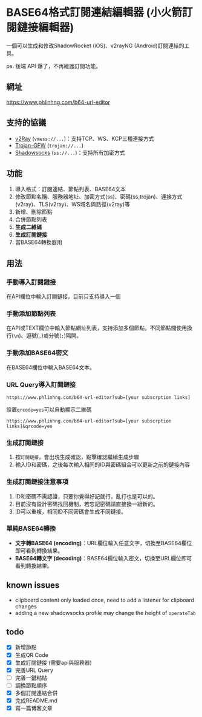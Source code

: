 # BASE64格式訂閱連結編輯器 (小火箭訂閱鏈接編輯器)
一個可以生成和修改ShadowRocket (iOS)、v2rayNG (Android)訂閱連結的工具。

ps. 後端 API 爆了，不再維護訂閱功能。

## 網址
<https://www.phlinhng.com/b64-url-editor>

## 支持的協議
+ [v2Ray](https://www.v2ray.com/index.html) (`vmess://...`)：支持TCP、WS、KCP三種連接方式
+ [Trojan-GFW](https://github.com/trojan-gfw/trojan) (`trojan://...`)
+ [Shadowsocks](https://en.wikipedia.org/wiki/Shadowsocks) (`ss://...`)：支持所有加密方式

## 功能
1. 導入格式：訂閱連結、節點列表、BASE64文本
2. 修改節點名稱、服務器地址、加密方式(ss)、密碼(ss,trojan)、連接方式(v2ray)、TLS(v2ray)、WS域名與路徑(v2ray)等
3. 新增、刪除節點
4. 合併節點列表
5. **生成二維碼**
6. **生成訂閱鏈接**
7. 當BASE64轉換器用

## 用法
### 手動導入訂閱鏈接
在API欄位中輸入訂閱鏈接，目前只支持導入一個
### 手動添加節點列表
在API或TEXT欄位中輸入節點網址列表，支持添加多個節點，不同節點間使用換行(`\n`)、逗號(`,`)或分號(`;`)隔開。
### 手動添加BASE64密文
在BASE64欄位中輸入BASE64文本。
### URL Query導入訂閱鏈接
```
https://www.phlinhng.com/b64-url-editor?sub=[your subscrption links]
```
設置`qrcode=yes`可以自動顯示二維碼
```
https://www.phlinhng.com/b64-url-editor?sub=[your subscrption links]&qrcode=yes
```
### 生成訂閱鏈接
1. 按`訂閱鏈接`，會出現生成確認，點擊確認繼續生成步驟
2. 輸入ID和密碼，之後每次輸入相同的ID與密碼組合可以更新之前的鏈接內容

### 生成訂閱鏈接注意事項
1. ID和密碼不需認證，只要你覺得好記就行，亂打也是可以的。
2. 目前沒有設計密碼找回機制，若忘記密碼請直接換一組新的。
3. ID可以重複，相同ID不同密碼會生成不同鏈接。

### 單純BASE64轉換
+ **文字轉BASE64 (encoding)**：URL欄位輸入任意文字，切換至BASE64欄位即可看到轉換結果。
+ **BASE64轉文字 (decoding)**：BASE64欄位輸入密文，切換至URL欄位即可看到轉換結果。

## known issues
+ clipboard content only loaded once, need to add a listener for clipboard changes
+ adding a new shadowsocks profile may change the height of `operateTab`

## todo
+ [x] 新增節點
+ [x] 生成QR Code
+ [x] 生成訂閱鏈接 (需要api與服務器)
+ [x] 完善URL Query
+ [ ] 完善一鍵粘貼
+ [ ] 調換節點順序
+ [x] 多個訂閱連結合併
+ [x] 完成README.md
+ [x] 寫一篇博客文章
